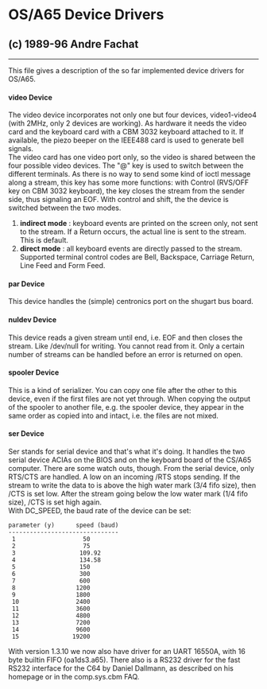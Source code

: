 #  OS/A65 Device Drivers

##  (c) 1989-96 Andre Fachat

* * *

This file gives a description of the so far implemented device drivers for
OS/A65.

#### video Device

The video device incorporates not only one but four devices, video1-video4
(with 2MHz, only 2 devices are working). As hardware it needs the video card
and the keyboard card with a CBM 3032 keyboard attached to it. If available,
the piezo beeper on the IEEE488 card is used to generate bell signals.  
The video card has one video port only, so the video is shared between the
four possible video devices. The "@" key is used to switch between the
different terminals. As there is no way to send some kind of ioctl message
along a stream, this key has some more functions: with Control (RVS/OFF key on
CBM 3032 keyboard), the key closes the stream from the sender side, thus
signaling an EOF. With control and shift, the the device is switched between
the two modes.

  1. **indirect mode** : keyboard events are printed on the screen only, not sent to the stream. If a Return occurs, the actual line is sent to the stream. This is default. 
  2. **direct mode** : all keyboard events are directly passed to the stream. 
Supported terminal control codes are Bell, Backspace, Carriage Return, Line
Feed and Form Feed.

#### par Device

This device handles the (simple) centronics port on the shugart bus board.

#### nuldev Device

This device reads a given stream until end, i.e. EOF and then closes the
stream. Like /dev/null for writing. You cannot read from it. Only a certain
number of streams can be handled before an error is returned on open.

#### spooler Device

This is a kind of serializer. You can copy one file after the other to this
device, even if the first files are not yet through. When copying the output
of the spooler to another file, e.g. the spooler device, they appear in the
same order as copied into and intact, i.e. the files are not mixed.

#### ser Device

Ser stands for serial device and that's what it's doing. It handles the two
serial device ACIAs on the BIOS and on the keyboard board of the CS/A65
computer. There are some watch outs, though. From the serial device, only
RTS/CTS are handled. A low on an incoming /RTS stops sending. If the stream to
write the data to is above the high water mark (3/4 fifo size), then /CTS is
set low. After the stream going below the low water mark (1/4 fifo size), /CTS
is set high again.  
With DC_SPEED, the baud rate of the device can be set:

    
    
    parameter (y)      speed (baud)
    -------------------------------
     1                   50
     2                   75
     3                  109.92
     4                  134.58
     5                  150
     6                  300
     7                  600
     8                 1200
     9                 1800
     10                2400
     11                3600
     12                4800
     13                7200
     14                9600
     15               19200
    

With version 1.3.10 we now also have driver for an UART 16550A, with 16 byte
builtin FIFO (oa1ds3.a65). There also is a RS232 driver for the fast RS232
interface for the C64 by Daniel Dallmann, as described on his homepage or in
the comp.sys.cbm FAQ.


